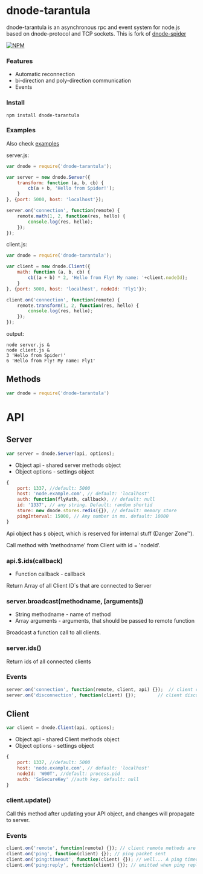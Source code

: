 # dnode-tarantula

dnode-tarantula is an asynchronous rpc and event system for node.js based on dnode-protocol and TCP sockets.
This is fork of [dnode-spider](https://github.com/llevkin/dnode-spider)

[![NPM](https://nodei.co/npm/dnode-tarantula.png?downloads=true)](https://nodei.co/npm/dnode-tarantula/)

### Features
* Automatic reconnection
* bi-direction and poly-direction communication
* Events

### Install

```
npm install dnode-tarantula
```

### Examples

Also check [examples](/examples/)

server.js:

``` js
var dnode = require('dnode-tarantula');

var server = new dnode.Server({
	transform: function (a, b, cb) {
		cb(a + b, 'Hello from Spider!');
	}
}, {port: 5000, host: 'localhost'});

server.on('connection', function(remote) {
	remote.math(1, 2, function(res, hello) {
		console.log(res, hello);
	});
});

```

client.js:

``` js
var dnode = require('dnode-tarantula');

var client = new dnode.Client({
	math: function (a, b, cb) {
		cb((a + b) * 2, 'Hello from Fly! My name: '+client.nodeId);
	}
}, {port: 5000, host: 'localhost', nodeId: 'Fly1'});

client.on('connection', function(remote) {
	remote.transform(1, 2, function(res, hello) {
		console.log(res, hello);
	});
});

```

output:
```
node server.js &
node client.js &
3 'Hello from Spider!'
6 'Hello from Fly! My name: Fly1'
```

## Methods

``` js
var dnode = require('dnode-tarantula')
```

# API

## Server

``` js
var server = dnode.Server(api, options);
```

* Object api - shared server methods object
* Object options - settings object

```js
{
	port: 1337, //default: 5000
	host: 'node.example.com', // default: 'localhost'
	auth: function(flyAuth, callback), // default: null
	id: '1337', // any string. Default: random shortid
	store: new dnode.stores.redis({}), // default: memory store
	pingInterval: 15000, // Any number in ms. default: 10000
}
```

Api object has `$` object, which is reserved for internal stuff (Danger Zone™).

Call method with 'methodname' from Client with id = 'nodeId'.

### api.$.ids(callback)

* Function callback - callback

Return Array of all Client ID`s that are connected to Server

### server.broadcast(methodname, [arguments])

* String methodname - name of method
* Array arguments - arguments, that should be passed to remote function

Broadcast a function call to all clients.

### server.ids()

Return ids of all connected clients

### Events

``` js
server.on('connection', function(remote, client, api) {});	// client connected
server.on('disconnection', function(client) {});		// client disconnected
```

## Client

```js
var client = dnode.Client(api, options);
```

* Object api - shared Client methods object
* Object options - settings object

```js
{
	port: 1337, //default: 5000
	host: 'node.example.com', // default: 'localhost'
	nodeId: 'W00T', //default: process.pid
	auth: 'SoSecureKey' //auth key. default: null
}
```

### client.update()

Call this method after updating your API object, and changes will propagate to server.

### Events

``` js
client.on('remote', function(remote) {}); // client remote methods are ready
client.on('ping', function(client) {}); // ping packet sent
client.on('ping:timeout', function(client) {}); // well... A ping timeout!
client.on('ping:reply', function(client) {}); // emitted when ping reply arrives
```
